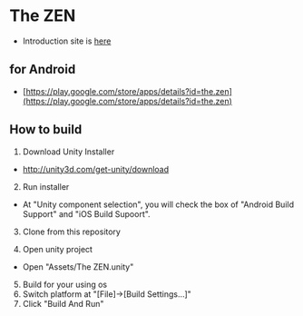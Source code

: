 # The ZEN

* Introduction site is [here](https://2016.spaceappschallenge.org/challenges/mars/space-recreation/projects/the-zen)

## for Android
* [https://play.google.com/store/apps/details?id=the.zen](https://play.google.com/store/apps/details?id=the.zen)

## How to build

1. Download Unity Installer
  * http://unity3d.com/get-unity/download

2. Run installer
  * At "Unity component selection", you will check the box of "Android Build Support" and "iOS Build Supoort".

3. Clone from this repository

4. Open unity project
  * Open "Assets/The ZEN.unity"

5. Build for your using os
  1. Switch platform at "[File]→[Build Settings…]"
  2. Click "Build And Run"

